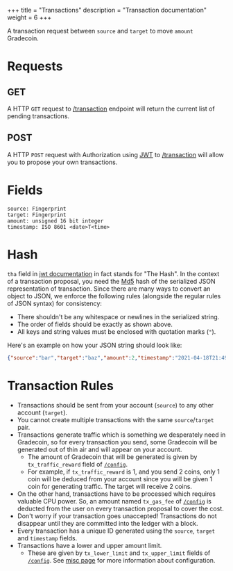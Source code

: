 +++
title = "Transactions"
description = "Transaction documentation"
weight = 6
+++

A transaction request between `source` and `target` to move `amount` Gradecoin.

# Requests
## GET
A HTTP `GET` request to [/transaction](/transaction) endpoint will return the current list of pending transactions.

## POST
A HTTP `POST` request with Authorization using [JWT](@/JWT.md) to [/transaction](/transaction) will allow you to propose your own transactions.

# Fields
```
source: Fingerprint
target: Fingerprint
amount: unsigned 16 bit integer
timestamp: ISO 8601 <date>T<time>
```

# Hash
`tha` field in [jwt documentation](@/JWT.md) in fact stands for "The Hash".
In the context of a transaction proposal, you need the [Md5](https://en.wikipedia.org/wiki/MD5) hash of the serialized JSON representation of transaction.
Since there are many ways to convert an object to JSON, we enforce the following rules (alongside the regular rules of JSON syntax) for consistency:
- There shouldn't be any whitespace or newlines in the serialized string.
- The order of fields should be exactly as shown above.
- All keys and string values must be enclosed with quotation marks (`"`).

Here's an example on how your JSON string should look like:
```json
{"source":"bar","target":"baz","amount":2,"timestamp":"2021-04-18T21:49:00"}
```

# Transaction Rules
- Transactions should be sent from your account (`source`) to any other account (`target`).
- You cannot create multiple transactions with the same `source`/`target` pair.
- Transactions generate traffic which is something we desperately need in Gradecoin, so for every transaction you send, some Gradecoin will be generated out of thin air and will appear on your account.
    - The amount of Gradecoin that will be generated is given by `tx_traffic_reward` field of [`/config`](/config).
    - For example, if `tx_traffic_reward` is 1, and you send 2 coins, only 1 coin will be deduced from your account since you will be given 1 coin for generating traffic. The target will receive 2 coins.
- On the other hand, transactions have to be processed which requires valuable CPU power. So, an amount named `tx_gas_fee` of [`/config`](/config) is deducted from the user on every transaction proposal to cover the cost.
- Don't worry if your transaction goes unaccepted! Transactions do not disappear until they are committed into the ledger with a block.
- Every transaction has a unique ID generated using the `source`, `target` and `timestamp` fields.
- Transactions have a lower and upper amount limit.
    - These are given by `tx_lower_limit` and `tx_upper_limit` fields of [`/config`](/config). See [misc page](@/misc_docs.md) for more information about configuration.
